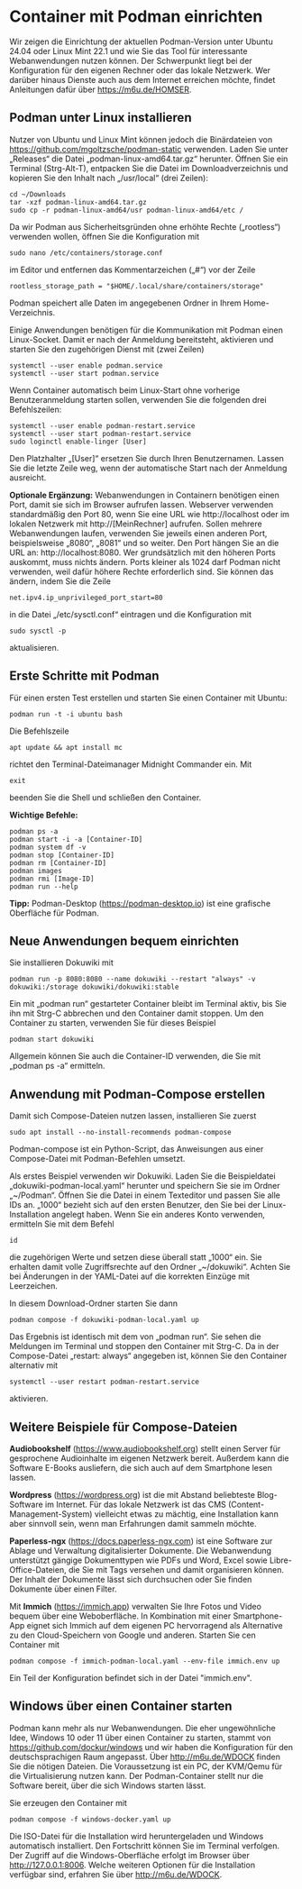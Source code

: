# Container mit Podman einrichten

Wir zeigen die Einrichtung der aktuellen Podman-Version unter Ubuntu 24.04 oder Linux Mint 22.1 und wie Sie das Tool für interessante Webanwendungen nutzen können. Der Schwerpunkt liegt bei der Konfiguration für den eigenen Rechner oder das lokale Netzwerk. Wer darüber hinaus Dienste auch aus dem Internet erreichen möchte, findet Anleitungen dafür über https://m6u.de/HOMSER.

## Podman unter Linux installieren

Nutzer von Ubuntu und Linux Mint können jedoch die Binärdateien von https://github.com/mgoltzsche/podman-static verwenden. Laden Sie unter „Releases“ die Datei „podman-linux-amd64.tar.gz“ herunter. Öffnen Sie ein Terminal (Strg-Alt-T), entpacken Sie die Datei im Downloadverzeichnis und kopieren Sie den Inhalt nach „/usr/local“ (drei Zeilen):
```
cd ~/Downloads
tar -xzf podman-linux-amd64.tar.gz
sudo cp -r podman-linux-amd64/usr podman-linux-amd64/etc /
```

Da wir Podman aus Sicherheitsgründen ohne erhöhte Rechte („rootless“) verwenden wollen, öffnen Sie die Konfiguration mit
```
sudo nano /etc/containers/storage.conf
```
im Editor und entfernen das Kommentarzeichen („#“) vor der Zeile 
```
rootless_storage_path = "$HOME/.local/share/containers/storage"
```

Podman speichert alle Daten im angegebenen Ordner in Ihrem Home-Verzeichnis.

Einige Anwendungen benötigen für die Kommunikation mit Podman einen Linux-Socket. Damit er nach der Anmeldung bereitsteht, aktivieren und starten Sie den zugehörigen Dienst mit (zwei Zeilen)
```
systemctl --user enable podman.service
systemctl --user start podman.service
```
Wenn Container automatisch beim Linux-Start ohne vorherige Benutzeranmeldung starten sollen, verwenden Sie die folgenden drei Befehlszeilen:
```
systemctl --user enable podman-restart.service
systemctl --user start podman-restart.service
sudo loginctl enable-linger [User]
```
Den Platzhalter „[User]“ ersetzen Sie durch Ihren Benutzernamen. Lassen Sie die letzte Zeile weg, wenn der automatische Start nach der Anmeldung ausreicht.

**Optionale Ergänzung:** Webanwendungen in Containern benötigen einen Port, damit sie sich im Browser aufrufen lassen. Webserver verwenden standardmäßig den Port 80, wenn Sie eine URL wie http://localhost oder im lokalen Netzwerk mit http://[MeinRechner] aufrufen. Sollen mehrere Webanwendungen laufen, verwenden Sie jeweils einen anderen Port, beispielsweise „8080“, „8081“ und so weiter. Den Port hängen Sie an die URL an: http://localhost:8080. Wer grundsätzlich mit den höheren Ports auskommt, muss nichts ändern. Ports kleiner als 1024 darf Podman nicht verwenden, weil dafür höhere Rechte erforderlich sind. Sie können das ändern, indem Sie die Zeile 
```
net.ipv4.ip_unprivileged_port_start=80
```
in die Datei „/etc/sysctl.conf“ eintragen und die Konfiguration mit 
```
sudo sysctl -p
```
aktualisieren.

## Erste Schritte mit Podman

Für einen ersten Test erstellen und starten Sie einen Container mit Ubuntu:
```
podman run -t -i ubuntu bash
```
Die Befehlszeile 
```
apt update && apt install mc
```
richtet den Terminal-Dateimanager Midnight Commander ein. Mit
```
exit
```
beenden Sie die Shell und schließen den Container.

**Wichtige Befehle:**
```
podman ps -a
podman start -i -a [Container-ID]
podman system df -v
podman stop [Container-ID]
podman rm [Container-ID]
podman images
podman rmi [Image-ID]
podman run --help
```
**Tipp:** Podman-Desktop (https://podman-desktop.io) ist eine grafische Oberfläche für Podman.

## Neue Anwendungen bequem einrichten

Sie installieren Dokuwiki mit
```
podman run -p 8080:8080 --name dokuwiki --restart "always" -v dokuwiki:/storage dokuwiki/dokuwiki:stable
```
Ein mit „podman run“ gestarteter Container bleibt im Terminal aktiv, bis Sie ihn mit Strg-C abbrechen und den Container damit stoppen. Um den Container zu starten, verwenden Sie für dieses Beispiel
```
podman start dokuwiki
```
Allgemein können Sie auch die Container-ID verwenden, die Sie mit „podman ps -a“ ermitteln.

## Anwendung mit Podman-Compose erstellen

Damit sich Compose-Dateien nutzen lassen, installieren Sie zuerst 
```
sudo apt install --no-install-recommends podman-compose
```
Podman-compose ist ein Python-Script, das Anweisungen aus einer Compose-Datei mit Podman-Befehlen umsetzt.

Als erstes Beispiel verwenden wir Dokuwiki. Laden Sie die Beispieldatei „dokuwiki-podman-local.yaml“ herunter und speichern Sie sie im Ordner „~/Podman“. Öffnen Sie die Datei in einem Texteditor und passen Sie alle IDs an. „1000“ bezieht sich auf den ersten Benutzer, den Sie bei der Linux-Installation angelegt haben. Wenn Sie ein anderes Konto verwenden, ermitteln Sie mit dem Befehl
```
id
```
die zugehörigen Werte und setzen diese überall statt „1000“ ein. Sie erhalten damit volle Zugriffsrechte auf den Ordner „~/dokuwiki“. Achten Sie bei Änderungen in der YAML-Datei auf die korrekten Einzüge mit Leerzeichen.

In diesem Download-Ordner starten Sie dann
```
podman compose -f dokuwiki-podman-local.yaml up
```
Das Ergebnis ist identisch mit dem von „podman run“. Sie sehen die Meldungen im Terminal und stoppen den Container mit Strg-C. Da in der Compose-Datei „restart: always“ angegeben ist, können Sie den Container alternativ mit
```
systemctl --user restart podman-restart.service
```
aktivieren.

## Weitere Beispiele für Compose-Dateien

**Audiobookshelf** (https://www.audiobookshelf.org) stellt einen Server für gesprochene Audioinhalte im eigenen Netzwerk bereit. Außerdem kann die Software E-Books ausliefern, die sich auch auf dem Smartphone lesen lassen.

**Wordpress** (https://wordpress.org) ist die mit Abstand beliebteste Blog-Software im Internet. Für das lokale Netzwerk ist das CMS (Content-Management-System) vielleicht etwas zu mächtig, eine Installation kann aber sinnvoll sein, wenn man Erfahrungen damit sammeln möchte.

**Paperless-ngx** (https://docs.paperless-ngx.com) ist eine Software zur Ablage und Verwaltung digitalisierter Dokumente. Die Webanwendung unterstützt gängige Dokumenttypen wie PDFs und Word, Excel sowie Libre-Office-Dateien, die Sie mit Tags versehen und damit organisieren können. Der Inhalt der Dokumente lässt sich durchsuchen oder Sie finden Dokumente über einen Filter.

Mit **Immich** (https://immich.app) verwalten Sie Ihre Fotos und Video bequem über eine Weboberfläche. In Kombination mit einer Smartphone-App eignet sich Immich auf dem eigenen PC hervorragend als Alternative zu den Cloud-Speichern von Google und anderen. Starten Sie cen Container mit
```
podman compose -f immich-podman-local.yaml --env-file immich.env up
```
Ein Teil der Konfiguration befindet sich in der Datei "immich.env".

## Windows über einen Container starten
Podman kann mehr als nur Webanwendungen. Die eher ungewöhnliche Idee, Windows 10 oder 11 über einen Container zu starten, stammt von https://github.com/dockur/windows und wir haben die Konfiguration für den deutschsprachigen Raum angepasst. Über http://m6u.de/WDOCK finden Sie die nötigen Dateien. Die Voraussetzung ist ein PC, der KVM/Qemu für die Virtualisierung nutzen kann. Der Podman-Container stellt nur die Software bereit, über die sich Windows starten lässt.

Sie erzeugen den Container mit
```
podman compose -f windows-docker.yaml up
```
Die ISO-Datei für die Installation wird heruntergeladen und Windows automatisch installiert. Den Fortschritt können Sie im Terminal verfolgen. Der Zugriff auf die Windows-Oberfläche erfolgt im Browser über http://127.0.0.1:8006. Welche weiteren Optionen für die Installation verfügbar sind, erfahren Sie über http://m6u.de/WDOCK.

